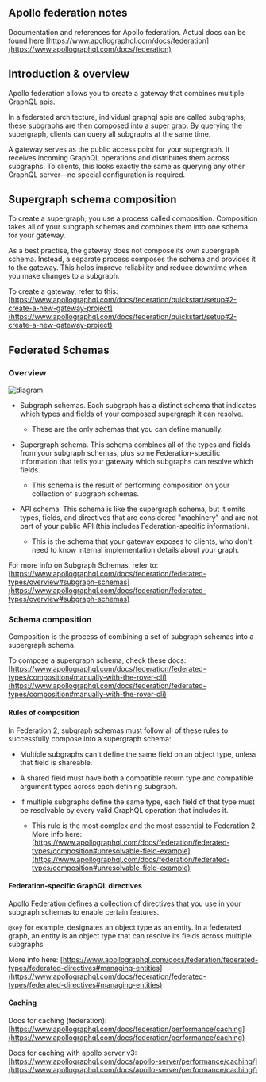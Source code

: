 ## Apollo federation notes

Documentation and references for Apollo federation. Actual docs can be found here [https://www.apollographql.com/docs/federation](https://www.apollographql.com/docs/federation)

## Introduction & overview

Apollo federation allows you to create a gateway that combines multiple GraphQL apis.

In a federated architecture, individual graphql apis are called subgraphs, these subgraphs are then composed into a super grap. By querying the supergraph, clients can query all subgraphs at the same time.

A gateway serves as the public access point for your supergraph. It receives incoming GraphQL operations and distributes them across subgraphs. To clients, this looks exactly the same as querying any other GraphQL server—no special configuration is required.

## Supergraph schema composition

To create a supergraph, you use a process called composition. Composition takes all of your subgraph schemas and combines them into one schema for your gateway.

As a best practise, the gateway does not compose its own supergraph schema. Instead, a separate process composes the schema and provides it to the gateway. This helps improve reliability and reduce downtime when you make changes to a subgraph.

To create a gateway, refer to this: [https://www.apollographql.com/docs/federation/quickstart/setup#2-create-a-new-gateway-project](https://www.apollographql.com/docs/federation/quickstart/setup#2-create-a-new-gateway-project)

## Federated Schemas

### Overview

![diagram](https://i.ibb.co/5W3RsdR/federatedgraph.jpg)

- Subgraph schemas. Each subgraph has a distinct schema that indicates which types and fields of your composed supergraph it can resolve.

  - These are the only schemas that you can define manually.

- Supergraph schema. This schema combines all of the types and fields from your subgraph schemas, plus some Federation-specific information that tells your gateway which subgraphs can resolve which fields.

  - This schema is the result of performing composition on your collection of subgraph schemas.

- API schema. This schema is like the supergraph schema, but it omits types, fields, and directives that are considered "machinery" and are not part of your public API (this includes Federation-specific information).
  - This is the schema that your gateway exposes to clients, who don't need to know internal implementation details about your graph.

For more info on Subgraph Schemas, refer to: [https://www.apollographql.com/docs/federation/federated-types/overview#subgraph-schemas](https://www.apollographql.com/docs/federation/federated-types/overview#subgraph-schemas)

### Schema composition

Composition is the process of combining a set of subgraph schemas into a supergraph schema.

To compose a supergraph schema, check these docs: [https://www.apollographql.com/docs/federation/federated-types/composition#manually-with-the-rover-cli](https://www.apollographql.com/docs/federation/federated-types/composition#manually-with-the-rover-cli)

#### Rules of composition

In Federation 2, subgraph schemas must follow all of these rules to successfully compose into a supergraph schema:

- Multiple subgraphs can't define the same field on an object type, unless that field is shareable.

- A shared field must have both a compatible return type and compatible argument types across each defining subgraph.

- If multiple subgraphs define the same type, each field of that type must be resolvable by every valid GraphQL operation that includes it.
  - This rule is the most complex and the most essential to Federation 2. More info here: [https://www.apollographql.com/docs/federation/federated-types/composition#unresolvable-field-example](https://www.apollographql.com/docs/federation/federated-types/composition#unresolvable-field-example)

#### Federation-specific GraphQL directives

Apollo Federation defines a collection of directives that you use in your subgraph schemas to enable certain features.

`@key` for example, designates an object type as an entity. In a federated graph, an entity is an object type that can resolve its fields across multiple subgraphs

More info here: [https://www.apollographql.com/docs/federation/federated-types/federated-directives#managing-entities](https://www.apollographql.com/docs/federation/federated-types/federated-directives#managing-entities)

#### Caching

Docs for caching (federation): [https://www.apollographql.com/docs/federation/performance/caching](https://www.apollographql.com/docs/federation/performance/caching)

Docs for caching with apollo server v3: [https://www.apollographql.com/docs/apollo-server/performance/caching/](https://www.apollographql.com/docs/apollo-server/performance/caching/)
